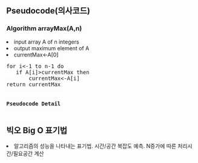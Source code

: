 <h2>Pseudocode(의사코드)</h2>
  
<h3>Algorithm arrayMax(A,n)</h3>
     <li>input array A of n integers</li>
     <li>output maximum element of A</li>
     <li>currentMax<-A[0]</li>
<pre>for i<-1 to n-1 do
   if A[i]>currentMax then
       currentMax<-A[i]
return currentMax
                  </pre>
<h4><pre>
Pseudocode Detail
  
</pre>
</h4>

<h2>빅오 Big O 표기법</h2>
<li>알고리즘의 성능을 나타내는 표기법. 시간/공간 복잡도 예측. N증가에 따른 처리시간/필요공간 계산</li>
<pre>
  
</pre>




